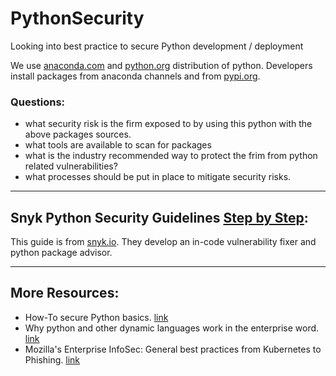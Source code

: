 # PythonSecurity
Looking into best practice to secure Python development / deployment


We use [anaconda.com](http://anaconda.com) and [python.org](http://python.org) distribution of python.
Developers install packages from anaconda channels and from [pypi.org](http://pypi.org).

### Questions:
- what security risk is the firm exposed to by using this python with the above packages sources.
- what tools are available to scan for packages
- what is the industry recommended way to protect the frim from python related vulnerabilities?
- what processes should be put in place to mitigate security risks.


-----

## Snyk Python Security Guidelines [Step by Step](https://snyk.io/blog/python-security-best-practices-cheat-sheet/):

This guide is from [snyk.io](https://snyk.io/). They develop an in-code vulnerability fixer and python package advisor.

-----


## More Resources:

- How-To secure Python basics. [link](https://medium.com/analytics-vidhya/5-simple-tips-for-more-secure-python-8f116bbe4e5)
- Why python and other dynamic languages work in the enterprise word. [link](https://www.fullstackpython.com/enterprise-python.html)
- Mozilla's Enterprise InfoSec: General best practices from Kubernetes to Phishing. [link](https://infosec.mozilla.org/)

